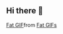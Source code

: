 ## Hi there 👋
<div class="tenor-gif-embed" data-postid="18556602" data-share-method="host" data-aspect-ratio="1.34454" data-width="100%"><a href="https://tenor.com/view/fat-gif-18556602">Fat GIF</a>from <a href="https://tenor.com/search/fat-gifs">Fat GIFs</a></div> <script type="text/javascript" async src="https://tenor.com/embed.js"></script>

